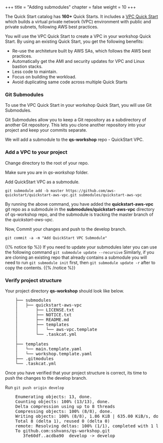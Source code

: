 +++
title = "Adding submodules"
chapter = false
weight = 10
+++

The Quick Start catalog has **160+** Quick Starts. It includes a [VPC Quick Start](https://aws.amazon.com/quickstart/architecture/vpc/) which builds a virtual private network (VPC) environment with public and private subnets, following AWS best practices. 

You will use the VPC Quick Start to create a VPC in your workshop Quick Start. By using an existing Quick Start, you get the following benefits:

- Re-use the architeture built by AWS SAs, which follows the AWS best practices.
- Automatically get the AMI and security updates for VPC and Linux bastion stacks.
- Less code to maintain.
- Focus on building the workload.
- Avoid duplicating same code across multiple Quick Starts

### Git Submodules
To use the VPC Quick Start in your workshop Quick Start, you will use Git Submodules.

Git Submodules allow you to keep a Git repository as a subdirectory of another Git repository. This lets you clone another repository into your project and keep your commits separate.

We will add a submodule to the **qs-workshop** repo - QuickStart VPC.

### Add a VPC to your project
Change directory to the root of your repo.

Make sure you are in *qs-workshop* folder.

Add QuickStart VPC as a submodule.

```
git submodule add -b master https://github.com/aws-quickstart/quickstart-aws-vpc.git submodules/quickstart-aws-vpc
```

By running the above command, you have added the **quickstart-aws-vpc** git repo as a submodule in the **submodules/quickstart-aws-vpc** directory of qs-workshop repo, and the submodule is tracking the master branch of the *quickstart-aws-vpc*.

Now, Commit your changes and push to the develop branch.

`git commit -a -m "Add QuickStart VPC Submodule"`

{{% notice tip %}}
If you need to update your submodules later you can use the following command  `git submodule update --recursive`
Similarly, if you are cloning an existing repo that already contains a submodule you will need to run `git submodule init` first, then `git submodule update -r` after to copy the contents.
{{% /notice %}}

### Verify project structure

Your project directory **qs-workshop** should look like below.

<pre>
    ├── submodules
    │   ├── quickstart-aws-vpc
    │       ├── LICENSE.txt
    │       ├── NOTICE.txt
    │       ├── README.md
    │       ├── templates
    │       │   └── aws-vpc.template
    │       └── .taskcat.yml
    │
    ├── templates
    │   └── main.template.yaml
    │   └── workshop.template.yaml
    ├── .gitmodules
    └── .taskcat.yml
</pre>

Once you have verified that your project structure is correct, its time to push the changes to the develop branch.

Run `git push origin develop`

<pre>
    Enumerating objects: 13, done.
    Counting objects: 100% (13/13), done.
    Delta compression using up to 8 threads
    Compressing objects: 100% (8/8), done.
    Writing objects: 100% (8/8), 1.86 KiB | 635.00 KiB/s, done.
    Total 8 (delta 1), reused 0 (delta 0)
    remote: Resolving deltas: 100% (1/1), completed with 1 local object.
    To github.com:sshvans/qs-workshop.git
       3fe60df..acdba90  develop -> develop
</pre>
